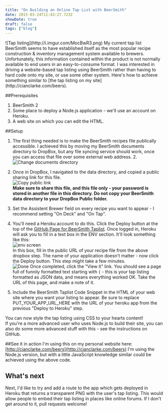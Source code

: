```yaml
---
title: "On Building an Online Tap List with BeerSmith"
date: 2015-03-24T11:43:27.723Z
showDate: true
draft: false
tags: ["blog"]
---
```


<span class="alignright" style="width: 270px;">
![Tap listing](http://i.imgur.com/MocBwR3.png)  
My current tap list  
</span>
BeerSmith seems to have established itself as the most popular recipe construction & inventory management system available to brewers. Unfortunately, this information contained within the product is not normally available to end users in an easy-to-consume format.  
I was interested in driving a website-based tap listing using BeerSmith rather than having to hard code onto my site, or use some other system. Here's how to achieve something similar to [the tap listing on my site](http://cianclarke.com/beers).

##Prerequisites
1. BeerSmith 2
2. Some place to deploy a Node.js application - we'll use an account on Heroku.
3. A web site on which you can edit the HTML.

##Setup
1. The first thing needed is to make the BeerSmith recipes file publically accessible. I achieved this by moving my BeerSmith documents directory to DropBox, but any file syncing service should work, once you can access that file over some external web address. 2. 
![Change documents directory](http://i.imgur.com/gQXBAwl.png)  
2. Once in DropBox, I navigated to the data directory, and copied a public sharing link for this file.  
![Copy public link](http://i.imgur.com/bFIMQO7.png)  
**Make sure to share this file, and this file only - your password is stored in another file in this directory. Do not copy your BeerSmith data directory to your DropBox Public folder.**
3. Set the Assistent Brewer field on every recipe you want to appear - I recommend setting "On Deck" and "On Tap". 
4. You'll need a Heroku account to do this. Click the Deploy button at the top of the [GitHub Page for BeerSmith Taplist](https://github.com/cianclarke/beersmithtaplist). Once logged in, Heroku will ask you to fill in a text box in the ENV section. It'll look something like this:    
![env screen](http://i.imgur.com/E9V9Vjy.png)  
In this box, fill in the public URL of your recipe file from the above dropbox step. 
The name of your application doesn't matter - now click the Deploy button. This step might take a few minutes.  
![Done](http://i.imgur.com/Yr7cDjH.png)
Once completed, click the "View it" link. You should see a page full of funnily formatted text starting with `{` - this is your tap listing formatted as JSON data, and means everything worked OK. Take the URL of this page, and make a note of it. 
5. Include the BeerSmith Taplist Code Snippet in the HTML of your web site where you want your listing to appear. Be sure to replace PUT_YOUR_APP_URL_HERE with the URL of your heroku app from the previous "Deploy to Heroku" step. 
    
    <div id="beersmithtaplist"></div>
    <script>
      var beersmith_app_url = "PUT_YOUR_APP_URL_HERE";
      // Don't edit below here
      (function(){
        var bstlscript = document.createElement('script'); bstlscript.type = 'text/javascript'; bstlscript.async = true;
        bstlscript.src = 'https://cdn.rawgit.com/cianclarke/BeersmithTaplist/master/static/embed.js';
        (document.getElementsByTagName('head')[0] || document.getElementsByTagName('body')[0]).appendChild(bstlscript);
      })()
    </script>
    
You can now style the tap listing using CSS to your hearts content!  
If you're a more advanced user who uses Node.js to build their site, you can also do some more advanced stuff with this - see the instructions on GitHub. 

##See it in action
I'm using this on my personal website here: [http://cianclarke.com/beers](http://cianclarke.com/beers) I'm using the Node.js version, but with a little JavaScript knowledge similar could be achieved using the above code. 

## What's next
Next, I'd like to try and add a route to the app which gets deployed in Heroku that returns a transparent PNG with the user's tap listing. This would allow people to embed their tap listing in places like online forums. If I don't get around to it, pull requests welcome!

